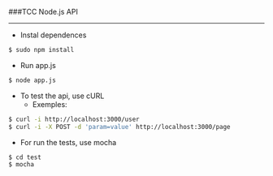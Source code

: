 ###TCC Node.js API

---

- Instal dependences

```bash
$ sudo npm install
```

- Run app.js

```bash
$ node app.js
```

- To test the api, use cURL
	- Exemples:

```bash
$ curl -i http://localhost:3000/user
$ curl -i -X POST -d 'param=value' http://localhost:3000/page
```

- For run the tests, use mocha

```bash
$ cd test
$ mocha
```
